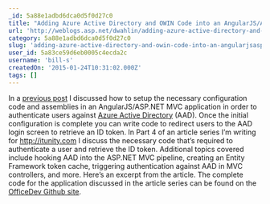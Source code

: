 ```yaml
---
_id: 5a88e1adbd6dca0d5f0d27c0
title: "Adding Azure Active Directory and OWIN Code into an AngularJS/ASP.NET MVC Application to Handle User Authentication"
url: 'http://weblogs.asp.net/dwahlin/adding-azure-active-directory-and-owin-code-into-an-angularjs-asp-net-mvc-application-to-handle-user-authentication'
category: 5a88e1adbd6dca0d5f0d27c0
slug: 'adding-azure-active-directory-and-owin-code-into-an-angularjsasp-net-mvc-application-to-handle-user'
user_id: 5a83ce59d6eb0005c4ecda2c
username: 'bill-s'
createdOn: '2015-01-24T10:31:02.000Z'
tags: []
---
```


In a <a href="http://www.itunity.com/article/integrating-aad-services-angularjs-office-365-part-3-770" target="_blank">previous post</a> I discussed how to setup the necessary configuration code and assemblies in an AngularJS/ASP.NET MVC application in order to authenticate users against <a href="http://azure.microsoft.com/en-us/services/active-directory/" target="_blank">Azure Active Directory</a> (AAD). Once the initial configuration is complete you can write code to redirect users to the AAD login screen to retrieve an ID token. In Part 4 of an article series I’m writing for <a href="http://itunity.com/">http://itunity.com</a> I discuss the necessary code that’s required to authenticate a user and retrieve the ID token. Additional topics covered include hooking AAD into the ASP.NET MVC pipeline, creating an Entity Framework token cache, triggering authentication against AAD in MVC controllers, and more. Here’s an excerpt from the article. The complete code for the application discussed in the article series can be found on the <a href="https://github.com/OfficeDev/SP-AngularJS-ExpenseManager-Code-Sample" target="_blank">OfficeDev Github site</a>.
